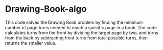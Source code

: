 # Drawing-Book-algo
This code solves the Drawing Book problem by finding the minimum number of page turns needed to reach a specific page in a book. The code calculates turns from the front by dividing the target page by two, and turns from the back by subtracting front turns from total possible turns, then returns the smaller value.
